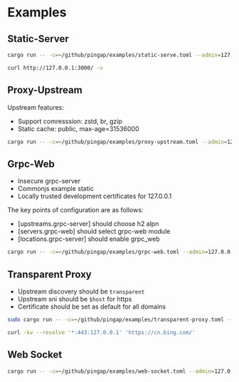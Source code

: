 # Examples

## Static-Server

```bash
cargo run -- -c=~/github/pingap/examples/static-serve.toml --admin=127.0.0.1:3018
```

```bash
curl http://127.0.0.1:3000/ -v
```

## Proxy-Upstream

Upstream features:

- Support comresssion: zstd, br, gzip
- Static cache: public, max-age=31536000

```bash
cargo run -- -c=~/github/pingap/examples/proxy-upstream.toml --admin=127.0.0.1:3018
```

## Grpc-Web

- Insecure grpc-server
- Commonjs example static
- Locally trusted development certificates for 127.0.0.1

The key points of configuration are as follows:

- [upstreams.grpc-server] should choose h2 alpn
- [servers.grpc-web] should select grpc-web module
- [locations.grpc-server] should enable grpc_web

```bash
cargo run -- -c=~/github/pingap/examples/grpc-web.toml --admin=127.0.0.1:3018
```

## Transparent Proxy

- Upstream discovery should be `transparent`
- Upstream sni should be `$host` for https
- Certificate should be set as default for all domains

```bash
sudo cargo run -- -c=~/github/pingap/examples/transparent-proxy.toml --admin=127.0.0.1:3018
```

```bash
curl -kv --resolve '*:443:127.0.0.1' 'https://cn.bing.com/'
```


## Web Socket

```bash
cargo run -- -c=~/github/pingap/examples/web-socket.toml --admin=127.0.0.1:3018
```